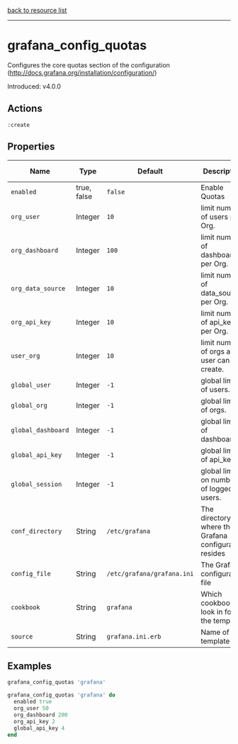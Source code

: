 [back to resource list](https://github.com/sous-chefs/grafana#resources)

---

# grafana_config_quotas

Configures the core quotas section of the configuration (http://docs.grafana.org/installation/configuration/)

Introduced: v4.0.0

## Actions

`:create`

## Properties

| Name                      | Type        |  Default                    | Description                                             | Allowed Values
| ------------------------- | ----------- | --------------------------- | ------------------------------------------------------- | --------------- |
| `enabled`                 | true, false | `false`                     | Enable Quotas                                           | true, false
| `org_user`                | Integer     | `10`                        | limit number of users per Org.                          |
| `org_dashboard`           | Integer     | `100`                       | limit number of dashboards per Org.                     |
| `org_data_source`         | Integer     | `10`                        | limit number of data_sources per Org.                   |
| `org_api_key`             | Integer     | `10`                        | limit number of api_keys per Org.                       |
| `user_org`                | Integer     | `10`                        | limit number of orgs a user can create.                 |
| `global_user`             | Integer     | `-1`                        | global limit of users.                                  |
| `global_org`              | Integer     | `-1`                        | global limit of orgs.                                   |
| `global_dashboard`        | Integer     | `-1`                        | global limit of dashboards.                             |
| `global_api_key`          | Integer     | `-1`                        | global limit of api_keys.                               |
| `global_session`          | Integer     | `-1`                        | global limit on number of logged in users.              |
| `conf_directory`          | String      | `/etc/grafana`              | The directory where the Grafana configuration resides   | Valid directory
| `config_file`             | String      | `/etc/grafana/grafana.ini`  | The Grafana configuration file                          | Valid file path
| `cookbook`                | String      | `grafana`                   | Which cookbook to look in for the template              |
| `source`                  | String      | `grafana.ini.erb`           | Name of the template                                    |


## Examples

```ruby
grafana_config_quotas 'grafana'
```

```ruby
grafana_config_quotas 'grafana' do
  enabled true
  org_user 50
  org_dashboard 200
  org_api_key 2
  global_api_key 4
end
```
